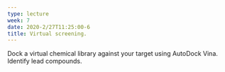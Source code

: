```yaml
---
type: lecture
week: 7
date: 2020-2/27T11:25:00-6
title: Virtual screening.
---
```

Dock a virtual chemical library against your target using AutoDock Vina. Identify lead compounds.
